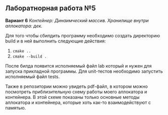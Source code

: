 ## Лаборатнорная работа №5

**Вариант 6**
*Контейнер: Динаимческий массив. Хранилище внутри аллокатора: дек.*

Для того чтобы сбилдить программу необходимо создать директорию build и в ней выполнить следующие действия:
1. ```cmake ..```
2. ```cmake --build .```

После билда появится исполняемый файл lab который и нужен для запуска прикладной программы. Для unit-тестов необходимо запустить исполняемый файл tests.

Также в репозитории можно увидеть pdf-файл, в котором можно посмотреть приблизительную схему работы моего аллокатора и контейнера. В этой схеме показаны только основные методы аллокатора и контейнера, которые хоть как-то взаимодействуют с памятью.